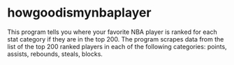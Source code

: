 # howgoodismynbaplayer
This program tells you where your favorite NBA player is ranked for each stat category if they are in the top 200. The program scrapes data from the list of the top 200 ranked players in each of the following categories: points, assists, rebounds, steals, blocks.

